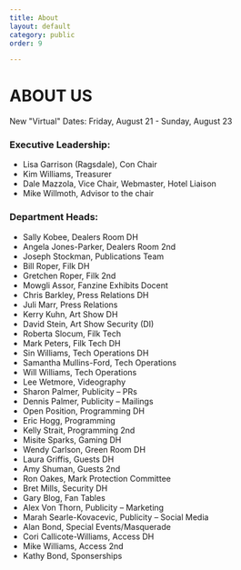 ```yaml
---
title: About
layout: default
category: public
order: 9

---
```

# ABOUT US

New "Virtual" Dates: Friday, August 21 - Sunday, August 23

### Executive Leadership:

* Lisa Garrison (Ragsdale), Con Chair
* Kim Williams, Treasurer
* Dale Mazzola, Vice Chair, Webmaster, Hotel Liaison
* Mike Willmoth, Advisor to the chair

### Department Heads:

* Sally Kobee, Dealers Room DH
* Angela Jones-Parker, Dealers Room 2nd
* Joseph Stockman, Publications Team
* Bill Roper, Filk DH
* Gretchen Roper, Filk 2nd
* Mowgli Assor, Fanzine Exhibits Docent
* Chris Barkley, Press Relations DH
* Juli Marr, Press Relations
* Kerry Kuhn, Art Show DH
* David Stein, Art Show Security (DI)
* Roberta Slocum, Filk Tech
* Mark Peters, Filk Tech DH
* Sin Williams, Tech Operations DH
* Samantha Mullins-Ford, Tech Operations
* Will Williams, Tech Operations
* Lee Wetmore, Videography
* Sharon Palmer, Publicity – PRs
* Dennis Palmer, Publicity – Mailings
* Open Position, Programming DH
* Eric Hogg, Programming
* Kelly Strait, Programming 2nd
* Misite Sparks, Gaming DH
* Wendy Carlson, Green Room DH
* Laura Griffis, Guests DH
* Amy Shuman, Guests 2nd
* Ron Oakes, Mark Protection Committee
* Bret Mills, Security DH
* Gary Blog, Fan Tables
* Alex Von Thorn, Publicity – Marketing
* Marah Searle-Kovacevic, Publicity – Social Media
* Alan Bond, Special Events/Masquerade
* Cori Callicote-Williams, Access DH
* Mike Williams, Access 2nd
* Kathy Bond, Sponserships